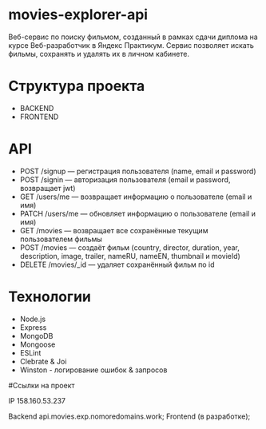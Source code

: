 # movies-explorer-api

Веб-сервис по поиску фильмом, созданный в рамках сдачи диплома на курсе Веб-разработчик в Яндекс Практикум. Сервис позволяет искать фильмы, сохранять и удалять их в личном кабинете.

# Структура проекта

 - BACKEND
 - FRONTEND

 # API

 - POST /signup — регистрация пользователя (name, email и password)
 - POST /signin — авторизация пользователя (email и password, возвращает jwt)
 - GET /users/me — возвращает информацию о пользователе (email и имя)
 - PATCH /users/me — обновляет информацию о пользователе (email и имя)
 - GET /movies — возвращает все сохранённые текущим пользователем фильмы
 - POST /movies — создаёт фильм (country, director, duration, year, description, image, trailer, nameRU, nameEN, thumbnail и movieId)
 - DELETE /movies/_id — удаляет сохранённый фильм по id

 # Технологии

 - Node.js
 - Express
 - MongoDB
 - Mongoose
 - ESLint
 - Clebrate & Joi
 - Winston - логирование ошибок & запросов

 #Ссылки на проект 

 IP 158.160.53.237

 Backend api.movies.exp.nomoredomains.work;
 Frontend (в разработке);

